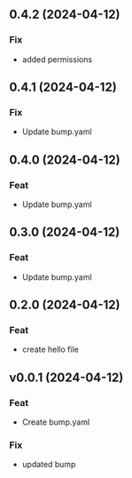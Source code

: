 ## 0.4.2 (2024-04-12)

### Fix

- added permissions

## 0.4.1 (2024-04-12)

### Fix

- Update bump.yaml

## 0.4.0 (2024-04-12)

### Feat

- Update bump.yaml

## 0.3.0 (2024-04-12)

### Feat

- Update bump.yaml

## 0.2.0 (2024-04-12)

### Feat

- create hello file

## v0.0.1 (2024-04-12)

### Feat

- Create bump.yaml

### Fix

- updated bump
